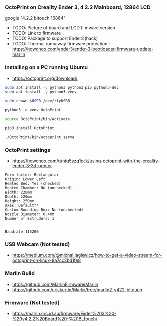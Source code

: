 ### OctoPrint on Creality Ender 3, 4.2.2 Mainboard,  12864 LCD

google "4.2.2 bltouch 16864"

* TODO: Picture of board and LCD firmware version
* TODO: Link to firmware
* TODO: Package to support Ender3 (hack)
* TODO: Thermal runnaway firmware protection : https://howchoo.com/ender3/ender-3-bootloader-firmware-update-marlin


### Installing on a PC running Ubuntu 
* https://octoprint.org/download/
```bash
sudo apt install -y python3 python3-pip python3-dev
sudo apt install -y python3-venv

sudo chown $USER /dev/ttyUSB0

python3 -m venv OctoPrint

source OctoPrint/bin/activate

pip3 install OctoPrint

./OctoPrint/bin/octoprint serve
```

### OctoPrint settings
* https://howchoo.com/g/ntg5yzg1odk/using-octoprint-with-the-creality-ender-3-3d-printer
```
Form factor: Rectangular
Origin: Lower Left
Heated Bed: Yes (checked)
Heated Chamber: No (unchecked)
Width: 220mm
Depth: 220mm
Height: 250mm
Axes: Default**
Custom Bounding Box: No (unchecked)
Nozzle Diameter: 0.4mm
Number of Extruders: 1


Baudrate 115200
```



### USB Webcam (Not tested)
* https://medium.com/@michal.jaglewicz/how-to-get-a-video-stream-for-octoprint-on-linux-8a7cc2bd1fe8


### Marlin Build

* https://github.com/MarlinFirmware/Marlin
* https://github.com/criskurtin/Marlin/tree/marlin2-v422-bltouch



### Firmware (Not tested)

* https://marlin.crc.id.au/firmware/Ender%203%20-%20v4.2.2%20Board%20-%20BLTouch/


